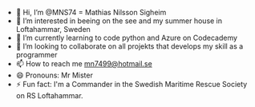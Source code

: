 - 👋 Hi, I’m @MNS74 = Mathias Nilsson Sigheim
- 👀 I’m interested in beeing on the see and my summer house in Loftahammar, Sweden
- 🌱 I’m currently learning to code python and Azure on Codecademy
- 💞️ I’m looking to collaborate on all projekts that develops my skill as a programmer
- 📫 How to reach me mn7499@hotmail.se
- 😄 Pronouns: Mr Mister
- ⚡ Fun fact: I'm a Commander in the Swedish Maritime Rescue Society on RS Loftahammar.

<!---
MNS74/MNS74 is a ✨ special ✨ repository because its `README.md` (this file) appears on your GitHub profile.
You can click the Preview link to take a look at your changes.
--->
